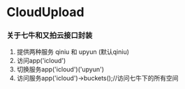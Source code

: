 # CloudUpload
### 关于七牛和又拍云接口封装
1. 提供两种服务 qiniu 和 upyun (默认qiniu)
2. 访问app('icloud')
3. 切换服务app('icloud')('upyun')
4. 访问服务app('icloud')->buckets();//访问七牛下的所有空间



